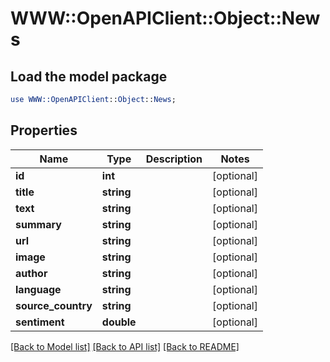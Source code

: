 # WWW::OpenAPIClient::Object::News

## Load the model package
```perl
use WWW::OpenAPIClient::Object::News;
```

## Properties
Name | Type | Description | Notes
------------ | ------------- | ------------- | -------------
**id** | **int** |  | [optional] 
**title** | **string** |  | [optional] 
**text** | **string** |  | [optional] 
**summary** | **string** |  | [optional] 
**url** | **string** |  | [optional] 
**image** | **string** |  | [optional] 
**author** | **string** |  | [optional] 
**language** | **string** |  | [optional] 
**source_country** | **string** |  | [optional] 
**sentiment** | **double** |  | [optional] 

[[Back to Model list]](../README.md#documentation-for-models) [[Back to API list]](../README.md#documentation-for-api-endpoints) [[Back to README]](../README.md)


